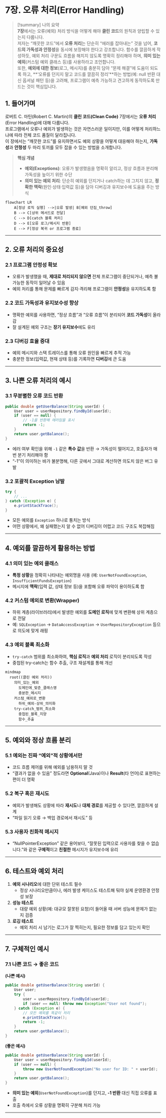 # 7장. 오류 처리(Error Handling)

> [!summary] 나의 요약  
> **7장**에서는 오류(예외) 처리 방식을 어떻게 해야 **클린 코드**의 원칙과 양립할 수 있는지 다룹니다.  
> 저자는 “깨끗한 코드”에서 **오류 처리**는 단순히 “에러를 잡아내는” 것을 넘어, **코드의 가독성과 안정성**을 동시에 보장해야 한다고 강조합니다. 함수를 깔끔하게 작성하듯, 예외 처리 구문도 흐름을 해치지 않도록 명확히 정리해야 하며, **의미 있는 예외**(커스텀 예외 클래스 등)를 사용하라고 조언합니다.  
> 또한, **예외에 대한 정보**(로그, 메시지)를 충분히 담아 “문제 해결”에 도움이 되도록 하고, **‘오류를 던지지 말고 코드를 깔끔히 정리’**하는 방법(예: null 반환 대신 옵셔널 패턴 등)을 고려해, 프로그램이 예측 가능하고 견고하게 동작하도록 만드는 것이 핵심입니다.

## 1. 들어가며

로버트 C. 마틴(Robert C. Martin)의 **클린 코드(Clean Code)** 7장에서는 **오류 처리**(Error Handling)에 대해 다룹니다.  
프로그램에서 오류나 예외가 발생하는 것은 자연스러운 일이지만, 이를 어떻게 처리하느냐에 따라 전체 코드 품질이 달라집니다.  
이 장에서는 “깨끗한 코드”를 유지하면서도 예외 상황을 어떻게 대응해야 하는지, **가독성**과 **안정성** 두 마리 토끼를 모두 잡을 수 있는 방법을 소개합니다.

> **핵심 개념**
>
> - **예외(Exceptions)**: 오류가 발생했음을 명확히 알리고, 정상 흐름과 분리해 가독성을 높이기 위한 수단
> - **의미 있는 예외 처리**: 단순히 예외를 던지거나 catch하는 데 그치지 않고, **정확한 맥락**(원인·상태·입력값 등)을 담아 디버깅과 유지보수에 도움을 주는 방식

```mermaid
flowchart LR
    A[정상 로직 실행] -->|오류 발생| B[예외 던짐_throw]
    B --> C[상위 메서드로 전달]
    C --> D[catch 블록 처리]
    D --> E[오류 로그/메시지 반환]
    E --> F[정상 복귀 or 프로그램 종료]
```

---

## 2. 오류 처리의 중요성

### 2.1 프로그램 안정성 확보

- 오류가 발생했을 때, **제대로 처리되지 않으면** 전체 프로그램이 중단되거나, 예측 불가능한 동작이 일어날 수 있음
- 예외 처리를 통해 문제를 빠르게 감지·격리해 프로그램이 **안정성**을 유지하도록 함

### 2.2 코드 가독성과 유지보수성 향상

- 명확한 예외를 사용하면, “정상 흐름”과 “오류 흐름”이 분리되어 **코드 가독성**이 올라감
- 잘 설계된 예외 구조는 **장기 유지보수**에도 유리

### 2.3 디버깅 효율 증대

- 예외 메시지와 스택 트레이스를 통해 오류 원인을 빠르게 추적 가능
- 충분한 정보(입력값, 현재 상태 등)를 기록하면 **디버깅**에 큰 도움

---

## 3. 나쁜 오류 처리의 예시

### 3.1 무분별한 오류 코드 반환

```java
public double getUserBalance(String userId) {
    User user = userRepository.findById(userId);
    if (user == null) {
        // -1을 반환해 에러임을 표시
        return -1;
    }
    return user.getBalance();
}
```

- 에러 여부 확인을 위해 `-1` 같은 **특수 값**을 반환 → 가독성이 떨어지고, 호출자가 매번 분기 처리해야 함
- “-1”이 의미하는 바가 불분명해, 다른 곳에서 그대로 계산하면 의도치 않은 버그 유발

### 3.2 포괄적 Exception 남발

```java
try {
    // ...
} catch (Exception e) {
    e.printStackTrace();
}
```

- 모든 예외를 `Exception` 하나로 퉁치는 방식
- 어떤 상황에서, 왜 실패했는지 알 수 없어 디버깅이 어렵고 코드 구조도 복잡해짐

---

## 4. 예외를 깔끔하게 활용하는 방법

### 4.1 의미 있는 예외 클래스

- **특정 상황**을 정확히 나타내는 예외명을 사용 (예: `UserNotFoundException`, `InsufficientFundsException`)
- 메시지에 **맥락**(입력 값, 상태 정보 등)을 포함해 오류 파악이 용이하도록 함

### 4.2 커스텀 예외로 변환(Wrapper)

- 하위 계층(라이브러리)에서 발생한 예외를 **도메인 로직**에 맞게 변환해 상위 계층으로 전달
- 예: `SQLException` → `DataAccessException` → `UserRepositoryException` 등으로 의도에 맞게 래핑

### 4.3 예외 블록 최소화

- `try-catch` 범위를 최소화하여, **핵심 로직**과 **예외 처리** 로직이 분리되도록 작성
- 중첩된 try-catch는 함수 추출, 구조 재설계를 통해 개선

```mermaid
mindmap
  root((클린 예외 처리))
    의미_있는_예외
      도메인에_맞춘_클래스명
      충분한_메시지
    커스텀_예외로_변환
      하위_예외-상위_의미화
    try-catch_범위_최소화
      중첩된_블록_지양
      함수_추출
```

---

## 5. 예외와 정상 흐름 분리

### 5.1 예외는 진짜 “예외”적 상황에서만

- 코드 흐름 제어를 위해 예외를 남용하지 말 것
- “결과가 없을 수 있음” 정도라면 **Optional**(Java)이나 **Result**(타 언어)로 표현하는 편이 더 명확

### 5.2 복구 혹은 재시도

- 예외가 발생해도 상황에 따라 **재시도**나 **대체 경로**를 제공할 수 있다면, 깔끔하게 설계
- “파일 읽기 오류 → 백업 경로에서 재시도” 등

### 5.3 사용자 친화적 메시지

- “NullPointerException” 같은 용어보다, “잘못된 입력으로 사용자를 찾을 수 없습니다.”와 같은 **구체적**이고 **친절한** 메시지가 유지보수에 유리

---

## 6. 테스트와 예외 처리

1. **예외 시나리오**에 대한 단위 테스트 필수
   - 정상 시나리오만큼이나, 에러 발생 케이스도 테스트해 둬야 실제 운영환경 안정성 보장
2. **성능 테스트**
   - 대량 예외 상황(예: 대규모 잘못된 요청)이 들어올 때 서버 성능에 문제가 없는지 검증
3. **로깅 테스트**
   - 예외 처리 시 남기는 로그가 잘 찍히는지, 필요한 정보를 담고 있는지 확인

---

## 7. 구체적인 예시

### 7.1 나쁜 코드 → 좋은 코드

**(나쁜 예시)**

```java
public double getUserBalance(String userId) {
    User user;
    try {
        user = userRepository.findById(userId);
        if (user == null) throw new Exception("User not found");
    } catch (Exception e) {
        // 모든 예외를 똑같이 처리
        e.printStackTrace();
        return -1;
    }
    return user.getBalance();
}
```

**(좋은 예시)**

```java
public double getUserBalance(String userId) {
    User user = userRepository.findById(userId);
    if (user == null) {
        throw new UserNotFoundException("No user for ID: " + userId);
    }
    return user.getBalance();
}
```

- **의미 있는 예외**(`UserNotFoundException`)를 던지고, **-1 반환** 대신 직접 오류를 표출
- 호출 측에서 오류 상황을 명확히 구분해 처리 가능

---
